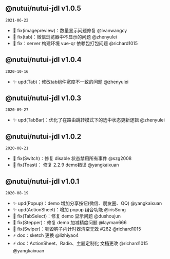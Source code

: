 ## @nutui/nutui-jdl v1.0.5

`2021-06-22`

* :bug: fix(imagepreview)：数量显示问题修复  @Ivanwangcy 
* :bug: fix(tab)：微信浏览器中不显示的问题 @zhenyulei 
* :bug: fix：server 构建环境 vue-qr 依赖包打包问题 @richard1015 
## @nutui/nutui-jdl v1.0.4

`2020-10-16`
 
* :sparkles: upd(Tab)：修改tab组件宽度不一致的问题 @zhenyulei 

## @nutui/nutui-jdl v1.0.3

`2020-09-27`
 
* :sparkles: upd(TabBar)：优化了在路由跳转模式下的选中状态更新逻辑 @zhenyulei 

## @nutui/nutui-jdl v1.0.2

`2020-08-21`
 
* :bug: fix(Switch)：修复 disable 状态禁用所有事件 @szg2008 
* :bug: fix(Toast)： 修复 2.2.9 demo错误 @yangkaixuan


## @nutui/nutui-jdl v1.0.1

`2020-08-19`

* :sparkles: upd(Popup)：demo 增加分享按钮(微信、朋友圈、QQ) @yangkaixuan
* :sparkles: upd(ActionSheet)：增加 popup 组合功能 @irisSong
* :bug: fix(TabSelect)：修复 demo 显示问题 @dushoujun
* :bug: fix(Stepper)：修复 demo 加减精度问题 @layman666
* :bug: fix(Swiper)：销毁钩子内计时器清空无效 #262 @richard1015
* :zap: doc：sketch 更换 @lizhiyao4
* :zap: doc：ActionSheet、Radio、主题定制化 文档更改 @richard1015 @yangkaixuan
